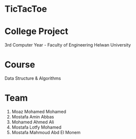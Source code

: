 # TicTacToe
# College Project
3rd Computer Year - Faculty of Engineering Helwan University

# Course
Data Structure & Algorithms

# Team
1. Moaz Mohamed Mohamed
2. Mostafa Amin Abbas
3. Mohamed Ahmed Ali
4. Mostafa Lotfy Mohamed
5. Mostafa Mahmoud Abd El Monem
